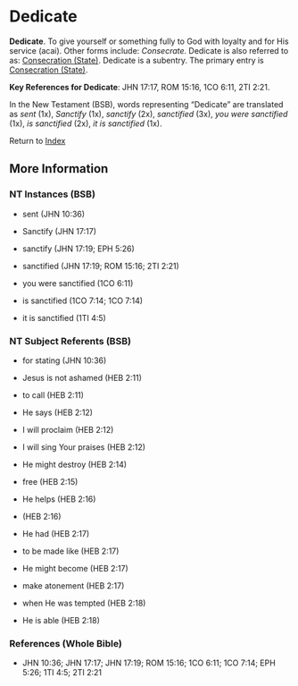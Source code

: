 # Dedicate
**Dedicate**. 
To give yourself or something fully to God with loyalty and for His service (acai). 
Other forms include: 
*Consecrate*. 
Dedicate is also referred to as: 
[Consecration (State)](Consecration.2.md). 
Dedicate is a subentry. The primary entry is 
[Consecration (State)](Consecration.2.md). 


**Key References for Dedicate**: 
JHN 17:17, ROM 15:16, 1CO 6:11, 2TI 2:21. 




In the New Testament (BSB), words representing “Dedicate” are translated as 
*sent* (1x), *Sanctify* (1x), *sanctify* (2x), *sanctified* (3x), *you were sanctified* (1x), *is sanctified* (2x), *it is sanctified* (1x). 


Return to [Index](00-Index.md)

## More Information

### NT Instances (BSB)

* sent (JHN 10:36)

* Sanctify (JHN 17:17)

* sanctify (JHN 17:19; EPH 5:26)

* sanctified (JHN 17:19; ROM 15:16; 2TI 2:21)

* you were sanctified (1CO 6:11)

* is sanctified (1CO 7:14; 1CO 7:14)

* it is sanctified (1TI 4:5)



### NT Subject Referents (BSB)

* for stating (JHN 10:36)

* Jesus is not ashamed (HEB 2:11)

* to call (HEB 2:11)

* He says (HEB 2:12)

* I will proclaim (HEB 2:12)

* I will sing Your praises (HEB 2:12)

* He might destroy (HEB 2:14)

* free (HEB 2:15)

* He helps (HEB 2:16)

*  (HEB 2:16)

* He had (HEB 2:17)

* to be made like (HEB 2:17)

* He might become (HEB 2:17)

* make atonement (HEB 2:17)

* when He was tempted (HEB 2:18)

* He is able (HEB 2:18)



### References (Whole Bible)

* JHN 10:36; JHN 17:17; JHN 17:19; ROM 15:16; 1CO 6:11; 1CO 7:14; EPH 5:26; 1TI 4:5; 2TI 2:21



